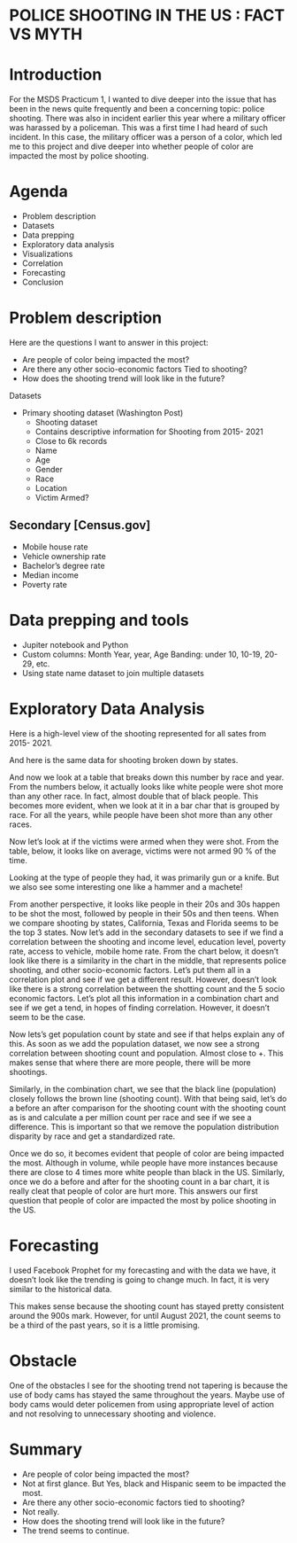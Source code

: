 # POLICE SHOOTING IN THE US : FACT VS MYTH

# Introduction
For the MSDS Practicum 1, I wanted to dive deeper into the issue that has been in the news quite frequently and been a concerning topic: police shooting. There was also in incident earlier this year where a military officer was harassed by a policeman. This was a first time I had heard of such incident. In this case, the military officer was a person of a color, which led me to this project and dive deeper into whether people of color are impacted the most by police shooting.

# Agenda
- Problem description
- Datasets
- Data prepping
- Exploratory data analysis
- Visualizations
- Correlation
- Forecasting
- Conclusion

# Problem description
Here are the questions I want to answer in this project:
- Are people of color being impacted the most?
- Are there any other socio-economic factors Tied to shooting?
- How does the shooting trend will look like in the future?



Datasets
- Primary shooting dataset (Washington Post)
  - Shooting dataset
  - Contains descriptive information for Shooting from 2015- 2021
  - Close to 6k records
  - Name
  - Age
  - Gender
  - Race
  - Location
  - Victim Armed?

## Secondary [Census.gov]
- Mobile house rate
- Vehicle ownership rate
- Bachelor’s degree rate
- Median income
- Poverty rate

# Data prepping and tools
- Jupiter notebook and Python
- Custom columns: Month Year, year, Age Banding: under 10, 10-19, 20-29, etc.
- Using state name dataset to join multiple datasets

# Exploratory Data Analysis
Here is a high-level view of the shooting represented for all sates from 2015- 2021.

And here is the same data for shooting broken down by states.

And now we look at a table that breaks down this number by race and year. From the numbers below, it actually looks like white people were shot more than any other race. In fact, almost double that of black people.
This becomes more evident, when we look at it in a bar char that is grouped by race. For all the years, while people have been shot more than any other races.

Now let’s look at if the victims were armed when they were shot. From the table, below, it looks like on average, victims were not armed 90 % of the time.

Looking at the type of people they had, it was primarily gun or a knife. But we also see some interesting one like a hammer and a machete!

From another perspective, it looks like people in their 20s and 30s happen to be shot the most, followed by people in their 50s and then teens.
When we compare shooting by states, California, Texas and Florida seems to be the top 3 states.
Now let’s add in the secondary datasets to see if we find a correlation between the shooting and income level, education level, poverty rate, access to vehicle, mobile home rate. From the chart below, it doesn’t look like there is a similarity in the chart in the middle, that represents police shooting, and other socio-economic factors.
Let’s put them all in a correlation plot and see if we get a different result. However, doesn’t look like there is a strong correlation between the shotting count and the 5 socio economic factors.
Let’s plot all this information in a combination chart and see if we get a tend, in hopes of finding correlation. However, it doesn’t seem to be the case.

Now lets’s get population count by state and see if that helps explain any of this. As soon as we add the population dataset, we now see a strong correlation between shooting count and population. Almost close to +. This makes sense that where there are more people, there will be more shootings.

Similarly, in the combination chart, we see that the black line (population) closely follows the brown line (shooting count).
With that being said, let’s do a before an after comparison for the shooting count with the shooting count as is and calculate a per million count per race and see if we see a difference. This is important so that we remove the population distribution disparity by race and get a standardized rate.

Once we do so, it becomes evident that people of color are being impacted the most. Although in volume, while people have more instances because there are close to 4 times more white people than black in the US.
Similarly, once we do a before and after for the shooting count in a bar chart, it is really cleat that people of color are hurt more. This answers our first question that people of color are impacted the most by police shooting in the US.

# Forecasting
I used Facebook Prophet for my forecasting and with the data we have, it doesn’t look like the trending is going to change much. In fact, it is very similar to the historical data.

This makes sense because the shooting count has stayed pretty consistent around the 900s mark. However, for until August 2021, the count seems to be a third of the past years, so it is a little promising. 

# Obstacle
One of the obstacles I see for the shooting trend not tapering is because the use of body cams has stayed the same throughout the years. Maybe use of body cams would deter policemen from using appropriate level of action and not resolving to unnecessary shooting and violence.

# Summary
- Are people of color being impacted the most?
- Not at first glance. But Yes, black and Hispanic seem to be impacted the most.
- Are there any other socio-economic factors tied to shooting?
- Not really.
- How does the shooting trend will look like in the future?
- The trend seems to continue.










